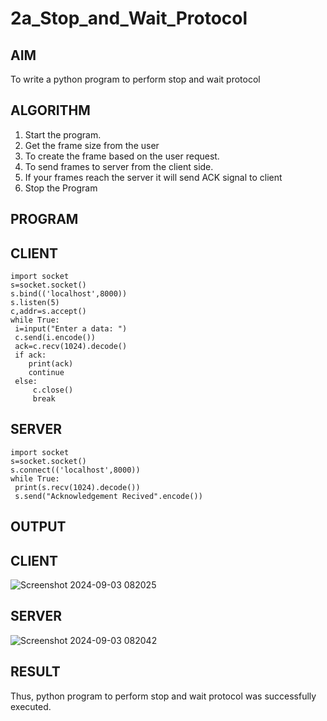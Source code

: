 # 2a_Stop_and_Wait_Protocol
## AIM 
To write a python program to perform stop and wait protocol
## ALGORITHM
1. Start the program.
2. Get the frame size from the user
3. To create the frame based on the user request.
4. To send frames to server from the client side.
5. If your frames reach the server it will send ACK signal to client
6. Stop the Program
## PROGRAM

## CLIENT
```
import socket
s=socket.socket()
s.bind(('localhost',8000)) 
s.listen(5)
c,addr=s.accept()
while True:
 i=input("Enter a data: ")
 c.send(i.encode())
 ack=c.recv(1024).decode()
 if ack:
    print(ack)
    continue
 else:
     c.close()
     break
```
## SERVER
```
import socket
s=socket.socket()
s.connect(('localhost',8000))
while True:
 print(s.recv(1024).decode())
 s.send("Acknowledgement Recived".encode())
```
## OUTPUT
## CLIENT
![Screenshot 2024-09-03 082025](https://github.com/user-attachments/assets/a5ec5001-8df2-4d04-9cd0-8f34813a24bc)

## SERVER
![Screenshot 2024-09-03 082042](https://github.com/user-attachments/assets/30d4361b-a2e0-4d3d-9f1e-1db7af27c078)

## RESULT
Thus, python program to perform stop and wait protocol was successfully executed.
